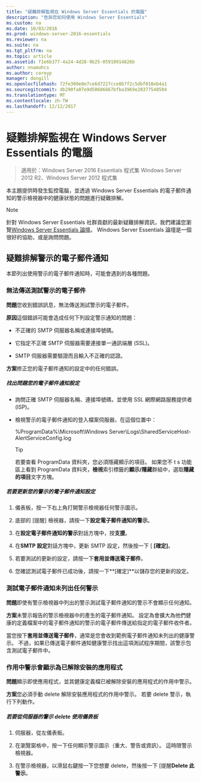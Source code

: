 ```yaml
---
title: "疑難排解監視在 Windows Server Essentials 的電腦"
description: "告訴您如何使用 Windows Server Essentials"
ms.custom: na
ms.date: 10/03/2016
ms.prod: windows-server-2016-essentials
ms.reviewer: na
ms.suite: na
ms.tgt_pltfrm: na
ms.topic: article
ms.assetid: f1e6b377-4a24-4d28-9b25-05910914826b
author: nnamuhcs
ms.author: coreyp
manager: dongill
ms.openlocfilehash: 72fe309e0e7ce6d7227cce8b7f2c5dbf018eb4a1
ms.sourcegitcommit: db290fa07e9d50686667bfba3969e20377548504
ms.translationtype: MT
ms.contentlocale: zh-TW
ms.lasthandoff: 12/12/2017
---
```

# <a name="troubleshoot-computer-monitoring-in-windows-server-essentials"></a>疑難排解監視在 Windows Server Essentials 的電腦

>適用於：Windows Server 2016 Essentials 程式集 Windows Server 2012 R2、Windows Server 2012 程式集

本主題提供時發生監控電腦，並透過 Windows Server Essentials 的電子郵件通知的警示檢視器中的健康狀態的問題進行疑難排解。  
  
> [!NOTE]
>  針對 Windows Server Essentials 社群貢獻的最新疑難排解資訊，我們建議您瀏覽[Windows Server Essentials 論壇](https://social.technet.microsoft.com/Forums/winserveressentials/threads)。 Windows Server Essentials 論壇是一個很好的協助，或是詢問問題。  
  
##  <a name="BKMK_TS"></a>疑難排解警示的電子郵件通知  
 本節列出使用警示的電子郵件通知時，可能會遇到的各種問題。  
  
### <a name="cannot-send-the-test-email-for-the-alert"></a>無法傳送測試警示的電子郵件  
 **問題**您收到錯誤訊息，無法傳送測試警示的電子郵件。  
  
 **原因**這個錯誤可能會造成任何下列設定警示通知的問題：  
  
-   不正確的 SMTP 伺服器名稱或連接埠號碼。  
  
-   它指定不正確 SMTP 伺服器需要連接單一通訊端層 (SSL)。  
  
-   SMTP 伺服器需要驗證而且輸入不正確的認證。  
  
 **方案**修正您的電子郵件通知的設定中的任何錯誤。  
  
##### <a name="to-identify-issues-in-your-email-notification-settings"></a>找出問題您的電子郵件通知設定  
  
-   詢問正確 SMTP 伺服器名稱、連接埠號碼，並使用 SSL 網際網路服務提供者 (ISP)。  
  
-   檢視警示的電子郵件通知的登入檔案伺服器，在這個位置中：  
  
     %ProgramData%\Microsoft\Windows Server\Logs\SharedServiceHost-AlertServiceConfig.log  
  
    > [!TIP]
    >  若要查看 ProgramData 資料夾，您必須隱藏顯示的項目。 如果您不 t s 功能區上看到 ProgramData 資料夾，**檢視**索引標籤的**顯示/隱藏**群組中，選取**隱藏的項目**文字方塊。  
  
##### <a name="to-update-your-email-notification-setup-for-alerts"></a>若要更新您的警示的電子郵件通知設定  
  
1.  儀表板，按一下右上角打開警示檢視器任何警示圖示。  
  
2.  底部的 [提醒] 檢視器，請按一下**設定電子郵件通知的警示**。  
  
3.  在**設定電子郵件通知的警示**對話方塊中，按**支援**。  
  
4.  在**SMTP 設定**對話方塊中，更新 SMTP 設定，然後按一下 [ **[確定]**。  
  
5.  若要測試的更新的設定，請按一下**套用並傳送電子郵件**。  
  
6.  您確認測試電子郵件已成功後，請按一下**[確定]**以儲存您的更新的設定。  
  
### <a name="test-email-notification-does-not-list-any-alerts"></a>測試電子郵件通知未列出任何警示  
 **問題**即使有警示檢視器中列出的警示測試電子郵件通知的警示不會顯示任何通知。  
  
 **方案**未警示報告的警示檢視器中的產生的電子郵件通知。 設定為會擴大為他們健康的定義檔案中的電子郵件通知的警示的電子郵件傳送給指定的電子郵件收件者。  
  
 當您按下**套用並傳送電子郵件**，通常是您會收到範例電子郵件通知未列出的健康警示。 不過，如果已傳送電子郵件通知健康警示找出這項測試程序期間，該警示包含測試電子郵件中。  
  
### <a name="active-alerts-are-displayed-for-an-uninstalled-application"></a>作用中警示會顯示為已解除安裝的應用程式  
 **問題**顯示即使應用程式，並其健康定義檔已被解除安裝的應用程式的作用中警示。  
  
 **方案**您必須手動 delete 解除安裝應用程式的作用中警示。 若要 delete 警示，執行下列動作。  
  
##### <a name="to-delete-an-alert-from-the-server-by-using-the-dashboard"></a>若要從伺服器的警示 delete 使用儀表板  
  
1.  伺服器，從左儀表板。  
  
2.  在瀏覽窗格中，按一下任何顯示警示圖示（重大、警告或資訊）。 這時限警示檢視器。  
  
3.  在警示檢視器，以滑鼠右鍵按一下您想要 delete，然後按一下 [提醒**Delete 此警示**。
